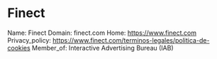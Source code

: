 
# Finect

Name: Finect
Domain: finect.com
Home: https://www.finect.com
Privacy_policy: https://www.finect.com/terminos-legales/politica-de-cookies
Member_of: Interactive Advertising Bureau (IAB)
